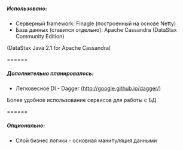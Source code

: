 ##### Использовано:
* Серверный framework: Finagle (построенный на основе Netty)
* База данных (ставится отдельно): Apache Cassandra (DataStax Community Edition)

(DataStax Java 2.1 for Apache Cassandra)

======

##### Дополнительно планировалось:
* Легковесное DI - Dagger (http://google.github.io/dagger/)

Более удобное использование сервисов для работы с БД

======

##### Опционально:
* Слой бизнес логики - основная манипуляция данными
